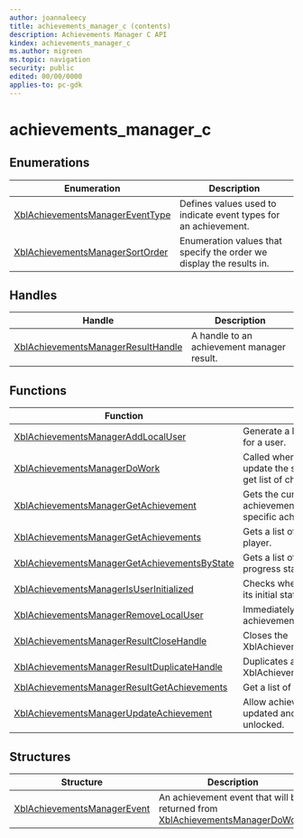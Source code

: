 ```yaml
---
author: joannaleecy
title: achievements_manager_c (contents)
description: Achievements Manager C API
kindex: achievements_manager_c
ms.author: migreen
ms.topic: navigation
security: public
edited: 00/00/0000
applies-to: pc-gdk
---
```


# achievements_manager_c  



  
## Enumerations  
  
| Enumeration | Description |  
| --- | --- |  
| [XblAchievementsManagerEventType](enums/xblachievementsmanagereventtype.md) | Defines values used to indicate event types for an achievement. |  
| [XblAchievementsManagerSortOrder](enums/xblachievementsmanagersortorder.md) | Enumeration values that specify the order we display the results in. |  
  
## Handles  
  
| Handle | Description |  
| --- | --- |  
| [XblAchievementsManagerResultHandle](handles/xblachievementsmanagerresulthandle.md) | A handle to an achievement manager result. |  
  
## Functions  
  
| Function | Description |  
| --- | --- |  
| [XblAchievementsManagerAddLocalUser](functions/xblachievementsmanageraddlocaluser.md) | Generate a local cache of achievements for a user. |  
| [XblAchievementsManagerDoWork](functions/xblachievementsmanagerdowork.md) | Called whenever the title wants to update the state of achievements and get list of change events. |  
| [XblAchievementsManagerGetAchievement](functions/xblachievementsmanagergetachievement.md) | Gets the current local state of an achievement for a local player with a specific achievement ID. |  
| [XblAchievementsManagerGetAchievements](functions/xblachievementsmanagergetachievements.md) | Gets a list of all achievements for a player. |  
| [XblAchievementsManagerGetAchievementsByState](functions/xblachievementsmanagergetachievementsbystate.md) | Gets a list of achievements in a specific progress state for a player. |  
| [XblAchievementsManagerIsUserInitialized](functions/xblachievementsmanagerisuserinitialized.md) | Checks whether a specific user has had its initial state synced. |  
| [XblAchievementsManagerRemoveLocalUser](functions/xblachievementsmanagerremovelocaluser.md) | Immediately remove the local cache of achievements for a user. |  
| [XblAchievementsManagerResultCloseHandle](functions/xblachievementsmanagerresultclosehandle.md) | Closes the XblAchievementsManagerResultHandle. |  
| [XblAchievementsManagerResultDuplicateHandle](functions/xblachievementsmanagerresultduplicatehandle.md) | Duplicates a XblAchievementsManagerResultHandle. |  
| [XblAchievementsManagerResultGetAchievements](functions/xblachievementsmanagerresultgetachievements.md) | Get a list of XblAchievement objects. |  
| [XblAchievementsManagerUpdateAchievement](functions/xblachievementsmanagerupdateachievement.md) | Allow achievement progress to be updated and achievements to be unlocked. |  
  
## Structures  
  
| Structure | Description |  
| --- | --- |  
| [XblAchievementsManagerEvent](structs/xblachievementsmanagerevent.md) | An achievement event that will be returned from [XblAchievementsManagerDoWork](functions/xblachievementsmanagerdowork.md). |  
